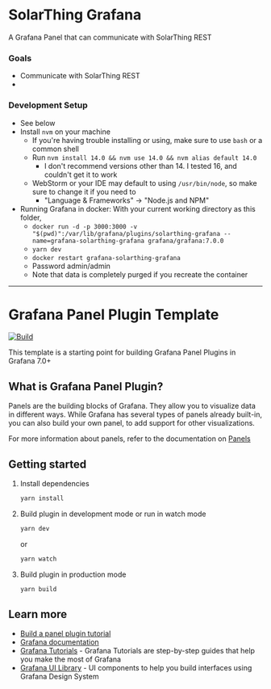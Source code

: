 # SolarThing Grafana
A Grafana Panel that can communicate with SolarThing REST

### Goals
* Communicate with SolarThing REST
* 

### Development Setup
* See below
* Install `nvm` on your machine
  * If you're having trouble installing or using, make sure to use `bash` or a common shell
  * Run `nvm install 14.0 && nvm use 14.0 && nvm alias default 14.0`
    * I don't recommend versions other than 14. I tested 16, and couldn't get it to work
  * WebStorm or your IDE may default to using `/usr/bin/node`, so make sure to change it if you need to
    * "Language & Frameworks" -> "Node.js and NPM"
* Running Grafana in docker: With your current working directory as this folder,
  * `docker run -d -p 3000:3000 -v "$(pwd)":/var/lib/grafana/plugins/solarthing-grafana --name=grafana-solarthing-grafana grafana/grafana:7.0.0`
  * `yarn dev`
  * `docker restart grafana-solarthing-grafana`
  * Password admin/admin
  * Note that data is completely purged if you recreate the container

---

# Grafana Panel Plugin Template

[![Build](https://github.com/wildmountainfarms/solarthing-grafana/workflows/CI/badge.svg)](https://github.com/wildmountainfarms/solarthing-grafana/actions?query=workflow%3A%22CI%22)

This template is a starting point for building Grafana Panel Plugins in Grafana 7.0+

## What is Grafana Panel Plugin?

Panels are the building blocks of Grafana. They allow you to visualize data in different ways. While Grafana has several types of panels already built-in, you can also build your own panel, to add support for other visualizations.

For more information about panels, refer to the documentation on [Panels](https://grafana.com/docs/grafana/latest/features/panels/panels/)

## Getting started

1. Install dependencies

   ```bash
   yarn install
   ```

2. Build plugin in development mode or run in watch mode

   ```bash
   yarn dev
   ```

   or

   ```bash
   yarn watch
   ```

3. Build plugin in production mode

   ```bash
   yarn build
   ```

## Learn more

- [Build a panel plugin tutorial](https://grafana.com/tutorials/build-a-panel-plugin)
- [Grafana documentation](https://grafana.com/docs/)
- [Grafana Tutorials](https://grafana.com/tutorials/) - Grafana Tutorials are step-by-step guides that help you make the most of Grafana
- [Grafana UI Library](https://developers.grafana.com/ui) - UI components to help you build interfaces using Grafana Design System
